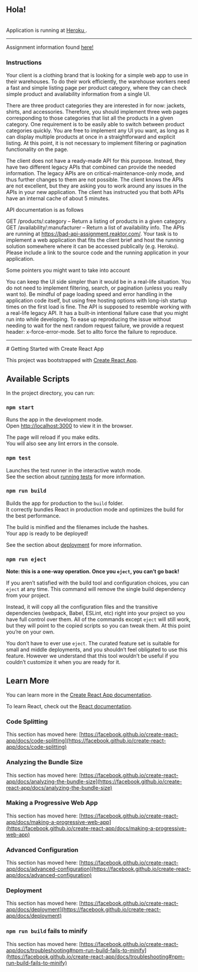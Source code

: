 ## Hola!


<br>
Application is running at 
<a href="https://warehouse-ui.herokuapp.com/">Heroku </a>.

<hr/>
Assignment information found <a href="https://www.reaktor.com/junior-dev-assignment/">here!</a>
<h3>Instructions</h3>
Your client is a clothing brand that is looking for a simple web app to use in their warehouses. To do their work efficiently, the warehouse workers need a fast and simple listing page per product category, where they can check simple product and availability information from a single UI.

There are three product categories they are interested in for now: jackets, shirts, and accessories. Therefore, you should implement three web pages corresponding to those categories that list all the products in a given category. One requirement is to be easily able to switch between product categories quickly. You are free to implement any UI you want, as long as it can display multiple products at once in a straightforward and explicit listing. At this point, it is not necessary to implement filtering or pagination functionality on the page.

The client does not have a ready-made API for this purpose. Instead, they have two different legacy APIs that combined can provide the needed information. The legacy APIs are on critical-maintenance-only mode, and thus further changes to them are not possible. The client knows the APIs are not excellent, but they are asking you to work around any issues in the APIs in your new application. The client has instructed you that both APIs have an internal cache of about 5 minutes.

API documentation is as follows

GET /products/:category – Return a listing of products in a given category.
GET /availability/:manufacturer – Return a list of availability info.
The APIs are running at https://bad-api-assignment.reaktor.com/.
Your task is to implement a web application that fits the client brief and host the running solution somewhere where it can be accessed publically (e.g. Heroku). Please include a link to the source code and the running application in your application.

Some pointers you might want to take into account

You can keep the UI side simpler than it would be in a real-life situation. You do not need to implement filtering, search, or pagination (unless you really want to).
Be mindful of page loading speed and error handling in the application code itself, but using free hosting options with long-ish startup times on the first load is fine.
The API is supposed to resemble working with a real-life legacy API. It has a built-in intentional failure case that you might run into while developing. To ease up reproducing the issue without needing to wait for the next random request failure, we provide a request header: x-force-error-mode. Set to allto force the failure to reproduce.
<hr/>
# Getting Started with Create React App

This project was bootstrapped with [Create React App](https://github.com/facebook/create-react-app).

## Available Scripts

In the project directory, you can run:

### `npm start`

Runs the app in the development mode.\
Open [http://localhost:3000](http://localhost:3000) to view it in the browser.

The page will reload if you make edits.\
You will also see any lint errors in the console.

### `npm test`

Launches the test runner in the interactive watch mode.\
See the section about [running tests](https://facebook.github.io/create-react-app/docs/running-tests) for more information.

### `npm run build`

Builds the app for production to the `build` folder.\
It correctly bundles React in production mode and optimizes the build for the best performance.

The build is minified and the filenames include the hashes.\
Your app is ready to be deployed!

See the section about [deployment](https://facebook.github.io/create-react-app/docs/deployment) for more information.

### `npm run eject`

**Note: this is a one-way operation. Once you `eject`, you can’t go back!**

If you aren’t satisfied with the build tool and configuration choices, you can `eject` at any time. This command will remove the single build dependency from your project.

Instead, it will copy all the configuration files and the transitive dependencies (webpack, Babel, ESLint, etc) right into your project so you have full control over them. All of the commands except `eject` will still work, but they will point to the copied scripts so you can tweak them. At this point you’re on your own.

You don’t have to ever use `eject`. The curated feature set is suitable for small and middle deployments, and you shouldn’t feel obligated to use this feature. However we understand that this tool wouldn’t be useful if you couldn’t customize it when you are ready for it.

## Learn More

You can learn more in the [Create React App documentation](https://facebook.github.io/create-react-app/docs/getting-started).

To learn React, check out the [React documentation](https://reactjs.org/).

### Code Splitting

This section has moved here: [https://facebook.github.io/create-react-app/docs/code-splitting](https://facebook.github.io/create-react-app/docs/code-splitting)

### Analyzing the Bundle Size

This section has moved here: [https://facebook.github.io/create-react-app/docs/analyzing-the-bundle-size](https://facebook.github.io/create-react-app/docs/analyzing-the-bundle-size)

### Making a Progressive Web App

This section has moved here: [https://facebook.github.io/create-react-app/docs/making-a-progressive-web-app](https://facebook.github.io/create-react-app/docs/making-a-progressive-web-app)

### Advanced Configuration

This section has moved here: [https://facebook.github.io/create-react-app/docs/advanced-configuration](https://facebook.github.io/create-react-app/docs/advanced-configuration)

### Deployment

This section has moved here: [https://facebook.github.io/create-react-app/docs/deployment](https://facebook.github.io/create-react-app/docs/deployment)

### `npm run build` fails to minify

This section has moved here: [https://facebook.github.io/create-react-app/docs/troubleshooting#npm-run-build-fails-to-minify](https://facebook.github.io/create-react-app/docs/troubleshooting#npm-run-build-fails-to-minify)
